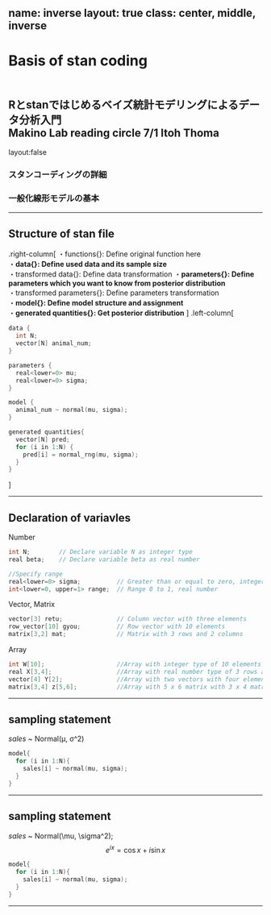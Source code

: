 name: inverse
layout: true
class: center, middle, inverse
---
# Basis of stan coding
<br>Rとstanではじめるベイズ統計モデリングによるデータ分析入門 
<br>Makino Lab reading circle  7/1 Itoh Thoma
---
layout:false
### スタンコーディングの詳細
### 一般化線形モデルの基本

---
## Structure of stan file
.right-column[
・functions{}:  Define original function here
<br>
・<b>data{}:  Define used data and its sample size</b>
<br>
・transformed data{}:  Define data transformation
・<b>parameters{}:  Define parameters which you want to know from posterior distribution</b>
<br>
・transformed parameters{}: Define parameters transformation
<br>
・<b>model{}: Define model structure and assignment</b>
<br>
・<b>generated quantities{}: Get posterior distribution</b>
]
.left-column[
```cpp
data {
  int N;   
  vector[N] animal_num;   
}

parameters {
  real<lower=0> mu;      
  real<lower=0> sigma;    
}

model {
  animal_num ~ normal(mu, sigma);
}

generated quantities{
  vector[N] pred;
  for (i in 1:N) {
    pred[i] = normal_rng(mu, sigma);
  }
}

```
]

---
## Declaration of variavles

Number
```cpp
int N;        // Declare variable N as integer type  
real beta;    // Declare variable beta as real number

//Specify range
real<lower=0> sigma;          // Greater than or equal to zero, integer
int<lower=0, upper=1> range;  // Range 0 to 1, real number
```

Vector, Matrix 
```cpp
vector[3] retu;               // Column vector with three elements
row_vector[10] gyou;          // Row vector with 10 elements
matrix[3,2] mat;              // Matrix with 3 rows and 2 columns 
```

Array
```cpp
int W[10];                    //Array with integer type of 10 elements
real X[3,4];                  //Array with real number type of 3 rows and 4 columns
vector[4] Y[2];               //Array with two vectors with four elements
matrix[3,4] z[5,6];           //Array with 5 x 6 matrix with 3 x 4 matrix
```

---
## sampling statement
*sales* ~ Normal(μ, σ^2) 
```cpp
model{
  for (i in 1:N){
    sales[i] ~ normal(mu, sigma);
  }
}
```
---
## sampling statement
*sales* ~ Normal(\mu, \sigma^2);
$$ e^{i x} = \cos{x} + i \sin{x} $$
```cpp
model{
  for (i in 1:N){
    sales[i] ~ normal(mu, sigma);
  }
}
```
---

